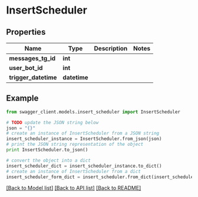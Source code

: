 # InsertScheduler


## Properties

Name | Type | Description | Notes
------------ | ------------- | ------------- | -------------
**messages_tg_id** | **int** |  | 
**user_bot_id** | **int** |  | 
**trigger_datetime** | **datetime** |  | 

## Example

```python
from swagger_client.models.insert_scheduler import InsertScheduler

# TODO update the JSON string below
json = "{}"
# create an instance of InsertScheduler from a JSON string
insert_scheduler_instance = InsertScheduler.from_json(json)
# print the JSON string representation of the object
print InsertScheduler.to_json()

# convert the object into a dict
insert_scheduler_dict = insert_scheduler_instance.to_dict()
# create an instance of InsertScheduler from a dict
insert_scheduler_form_dict = insert_scheduler.from_dict(insert_scheduler_dict)
```
[[Back to Model list]](../README.md#documentation-for-models) [[Back to API list]](../README.md#documentation-for-api-endpoints) [[Back to README]](../README.md)


